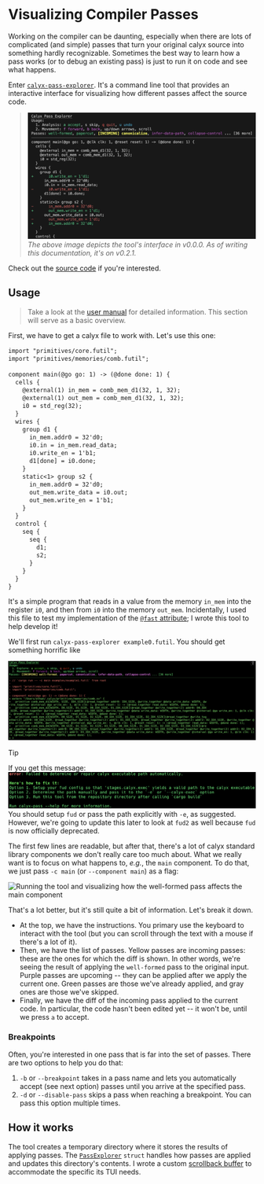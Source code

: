 # Visualizing Compiler Passes

Working on the compiler can be daunting, especially when there are lots of
complicated (and simple) passes that turn your original calyx source into
something hardly recognizable.
Sometimes the best way to learn how a pass works (or to debug an existing pass)
is just to run it on code and see what happens.

Enter [`calyx-pass-explorer`](https://github.com/calyxir/calyx/tree/main/tools/calyx-pass-explorer).
It's a command line tool that provides an interactive interface for visualizing
how different passes affect the source code.

> ![Example running of the tool](https://raw.githubusercontent.com/calyxir/calyx/main/tools/calyx-pass-explorer/example_v0.0.0.png)
> _The above image depicts the tool's interface in v0.0.0.
> As of writing this documentation, it's on v0.2.1._

Check out the [source code](https://github.com/calyxir/calyx/tree/main/tools/calyx-pass-explorer/src) if you're interested.

## Usage

> Take a look at the [user manual](https://github.com/calyxir/calyx/blob/main/tools/calyx-pass-explorer/manual.md) for detailed information.
> This section will serve as a basic overview.

First, we have to get a calyx file to work with.
Let's use this one:

```
import "primitives/core.futil";
import "primitives/memories/comb.futil";

component main(@go go: 1) -> (@done done: 1) {
  cells {
    @external(1) in_mem = comb_mem_d1(32, 1, 32);
    @external(1) out_mem = comb_mem_d1(32, 1, 32);
    i0 = std_reg(32);
  }
  wires {
    group d1 {
      in_mem.addr0 = 32'd0;
      i0.in = in_mem.read_data;
      i0.write_en = 1'b1;
      d1[done] = i0.done;
    }
    static<1> group s2 {
      in_mem.addr0 = 32'd0;
      out_mem.write_data = i0.out;
      out_mem.write_en = 1'b1;
    }
  }
  control {
    seq {
      seq {
        d1;
        s2;
      }
    }
  }
}
```

It's a simple program that reads in a value from the memory `in_mem` into the register
`i0`, and then from `i0` into the memory `out_mem`.
Incidentally, I used this file to test my implementation of the
[`@fast` attribute](https://github.com/calyxir/calyx/pull/2118); I wrote this
tool to help develop it!

We'll first run `calyx-pass-explorer example0.futil`.
You should get something horrific like

![Lots of random text output that doesn't make sense](./assets/horrific-interface.png)

> [!TIP]
> If you get this message:
> ![Calyx executable could not be found](./assets/calyx-missing.png)
> You should setup `fud` or pass the path explicitly with `-e`, as suggested.
> However, we're going to update this later to look at `fud2` as well because
> `fud` is now officially deprecated.

The first few lines are readable, but after that, there's a lot of calyx
standard library components we don't really care too much about.
What we really want is to focus on what happens to, _e.g._, the `main` component.
To do that, we just pass `-c main` (or `--component main`) as a flag:

![Running the tool and visualizing how the well-formed pass affects the main
component](./assets/well-formed.png)

That's a lot better, but it's still quite a bit of information.
Let's break it down.

- At the top, we have the instructions.
  You primary use the keyboard to interact with the tool (but you can scroll through the
text with a mouse if there's a lot of it).
- Then, we have the list of passes.
  Yellow passes are incoming passes: these are the ones for which the diff is
shown.
  In other words, we're seeing the result of applying the `well-formed` pass to
  the original input.
  Purple passes are upcoming -- they can be applied after we apply the current
one.
  Green passes are those we've already applied, and gray ones are those we've
skipped.
- Finally, we have the diff of the incoming pass applied to the current code.
  In particular, the code hasn't been edited yet -- it won't be, until we press
  `a` to accept.

### Breakpoints

Often, you're interested in one pass that is far into the set of passes.
There are two options to help you do that:

1. `-b` or `--breakpoint` takes in a pass name and lets you automatically accept
   (see next option) passes until you arrive at the specified pass.
2. `-d` or `--disable-pass` skips a pass when reaching a breakpoint.
   You can pass this option multiple times.

## How it works

The tool creates a temporary directory where it stores the results of applying
passes.
The [`PassExplorer`](https://github.com/calyxir/calyx/blob/main/tools/calyx-pass-explorer/src/pass_explorer.rs) `struct` handles how passes are applied and updates this directory's contents.
I wrote a custom [scrollback buffer](https://github.com/calyxir/calyx/blob/main/tools/calyx-pass-explorer/src/scrollback_buffer.rs) to accommodate the specific its TUI needs.
